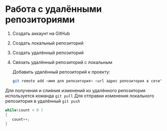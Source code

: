 # **Работа с удалёнными репозиториями**

1. Создать аккаунт на GitHub
2. Создать локальный репозиторий
3. Создать удалённый репозиторий
4. Связать удалённый репозиторий с локальным

   Добавить удалённый репозиторий к проекту:
   ```Bash
   git remote add <имя для репозитория> <url адрес репозитория в сети"
   ```
Для получения и слияния изменений из удалённого репозитория используется команда `git pull`
Для отправки изменения локального репозитория в удалённый `git push`

   ```Java
   while(count < 0 )
   {
      count++;
   }
   ```
